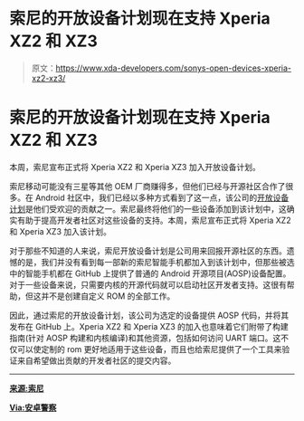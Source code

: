 # 索尼的开放设备计划现在支持 Xperia XZ2 和 XZ3

> 原文：<https://www.xda-developers.com/sonys-open-devices-xperia-xz2-xz3/>

# 索尼的开放设备计划现在支持 Xperia XZ2 和 XZ3

本周，索尼宣布正式将 Xperia XZ2 和 Xperia XZ3 加入开放设备计划。

索尼移动可能没有三星等其他 OEM 厂商赚得多，但他们已经与开源社区合作了很多。在 Android 社区中，我们已经以多种方式看到了这一点，该公司的[开放设备计划](https://www.xda-developers.com/sonys-open-device-program-xperia-xa2-xa2-ultra/)是他们受欢迎的贡献之一。索尼最终将他们的一些设备添加到该计划中，这确实有助于提高开发者社区对这些设备的支持。本周，索尼宣布正式将 Xperia XZ2 和 Xperia XZ3 加入该计划。

对于那些不知道的人来说，索尼开放设备计划是公司用来回报开源社区的东西。遗憾的是，我们并没有看到每一部新的索尼智能手机都加入到该计划中，但那些被选中的智能手机都在 GitHub 上提供了普通的 Android 开源项目(AOSP)设备配置。对于一些设备来说，只需要内核的开源代码就可以启动社区开发者支持。这很有帮助，但这并不是创建自定义 ROM 的全部工作。

因此，通过索尼的开放设备计划，该公司为选定的设备提供 AOSP 代码，并将其发布在 GitHub 上。Xperia XZ2 和 Xperia XZ3 的加入也意味着它们附带了构建指南(针对 AOSP 构建和内核编译)和其他资源，包括如何访问 UART 端口。这不仅可以使定制的 rom 更好地适用于这些设备，而且也给索尼提供了一个工具来验证来自希望做出贡献的开发者社区的提交内容。

* * *

[**来源:索尼**](https://developer.sony.com/posts/xperia-xz2-and-xperia-xz3-added-to-sonys-open-devices-program/)

[**Via:安卓警察**](https://www.androidpolice.com/2018/11/20/sony-added-xperia-xz2-xz3-open-devices-program/)